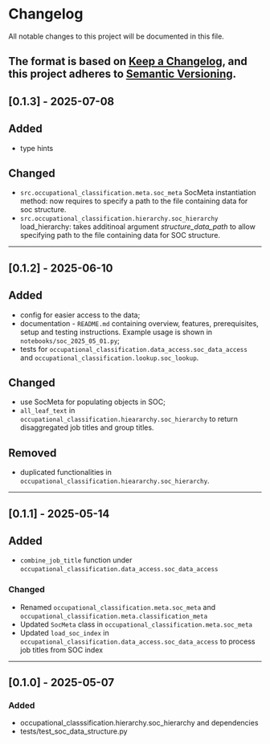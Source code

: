 # Changelog

All notable changes to this project will be documented in this file.

The format is based on [Keep a Changelog](https://keepachangelog.com/en/1.0.0/), and this project adheres to
[Semantic Versioning](https://semver.org/spec/v2.0.0.html).
---
## [0.1.3] - 2025-07-08

## Added
- type hints

## Changed
- `src.occupational_classification.meta.soc_meta` SocMeta instantiation method: now requires to specify a path to the file containing data for soc structure.
- `src.occupational_classification.hierarchy.soc_hierarchy` load_hierarchy: takes additinoal argument _structure_data_path_ to allow specifying path to the file containing data for SOC structure.

---
## [0.1.2] - 2025-06-10

## Added
- config for easier access to the data;
- documentation - `README.md` containing overview, features, prerequisites, setup and testing instructions. Example usage is shown in `notebooks/soc_2025_05_01.py`;
- tests for `occupational_classification.data_access.soc_data_access` and `occupational_classification.lookup.soc_lookup`.

## Changed
- use SocMeta for populating objects in SOC;
- `all_leaf_text` in `occupational_classification.hieararchy.soc_hierarchy` to return disaggregated job titles and group titles.

## Removed
- duplicated functionalities in `occupational_classification.hieararchy.soc_hierarchy`.

---

## [0.1.1] - 2025-05-14

## Added
- `combine_job_title` function under `occupational_classification.data_access.soc_data_access`

### Changed

- Renamed `occupational_classification.meta.soc_meta` and `occupational_classification.meta.classification_meta`
- Updated `SocMeta` class in `occupational_classification.meta.soc_meta`
- Updated `load_soc_index` in `occupational_classification.data_access.soc_data_access` to process job titles from SOC index
---

## [0.1.0] - 2025-05-07

### Added

- occupational_classsification.hierarchy.soc_hierarchy and dependencies
- tests/test_soc_data_structure.py

